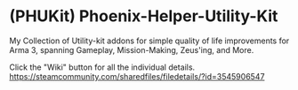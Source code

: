 # (PHUKit) Phoenix-Helper-Utility-Kit
My Collection of Utility-kit addons for simple quality of life improvements for Arma 3, spanning Gameplay, Mission-Making, Zeus'ing, and More.

Click the "Wiki" button for all the individual details.
https://steamcommunity.com/sharedfiles/filedetails/?id=3545906547
